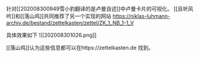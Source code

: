 针对[[202008300949雪小豹翻译的是卢曼自述]]中卢曼卡片的可视化。
[[且听风吟]]和[[落山鸡]]共同推荐了另一个实现的网站
https://niklas-luhmann-archiv.de/bestand/zettelkasten/zettel/ZK_1_NB_1-1_V

具体效果如下
![[202008301026.png]]

[[落山鸡]]认为这些信息都可以在https://zettelkasten.de 找到。